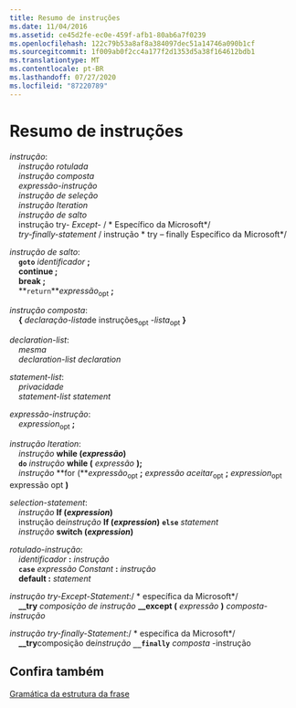 ```yaml
---
title: Resumo de instruções
ms.date: 11/04/2016
ms.assetid: ce45d2fe-ec0e-459f-afb1-80ab6a7f0239
ms.openlocfilehash: 122c79b53a8af8a384097dec51a14746a090b1cf
ms.sourcegitcommit: 1f009ab0f2cc4a177f2d1353d5a38f164612bdb1
ms.translationtype: MT
ms.contentlocale: pt-BR
ms.lasthandoff: 07/27/2020
ms.locfileid: "87220789"
---
```

# <a name="summary-of-statements"></a>Resumo de instruções

*instrução*:<br/>
&nbsp;&nbsp;&nbsp;&nbsp;*instrução rotulada*<br/>
&nbsp;&nbsp;&nbsp;&nbsp;*instrução composta*<br/>
&nbsp;&nbsp;&nbsp;&nbsp;*expressão-instrução*<br/>
&nbsp;&nbsp;&nbsp;&nbsp;*instrução de seleção*<br/>
&nbsp;&nbsp;&nbsp;&nbsp;*instrução Iteration*<br/>
&nbsp;&nbsp;&nbsp;&nbsp;*instrução de salto*<br/>
&nbsp;&nbsp;&nbsp;&nbsp;instrução try- *Except-*  / \* Específico da Microsoft\*/<br/>
&nbsp;&nbsp;&nbsp;&nbsp;*try-finally-statement*  / instrução \* try – finally Específico da Microsoft\*/

*instrução de salto*:<br/>
&nbsp;&nbsp;&nbsp;&nbsp;**`goto`**  *identificador*  **;**<br/>
&nbsp;&nbsp;&nbsp;&nbsp;**continue ;**<br/>
&nbsp;&nbsp;&nbsp;&nbsp;**break ;**<br/>
&nbsp;&nbsp;&nbsp;&nbsp;**`return`***expressão*<sub>opt</sub> **;**

*instrução composta*:<br/>
&nbsp;&nbsp;&nbsp;&nbsp;**{** *declaração-lista*de instruções<sub>opt</sub> *-lista*<sub>opt</sub> **}**

*declaration-list*:<br/>
&nbsp;&nbsp;&nbsp;&nbsp;*mesma*<br/>
&nbsp;&nbsp;&nbsp;&nbsp;*declaration-list* *declaration*

*statement-list*:<br/>
&nbsp;&nbsp;&nbsp;&nbsp;*privacidade*<br/>
&nbsp;&nbsp;&nbsp;&nbsp;*statement-list* *statement*

*expressão-instrução*:<br/>
&nbsp;&nbsp;&nbsp;&nbsp;*expression*<sub>opt</sub> **;**

*instrução Iteration*:<br/>
&nbsp;&nbsp;&nbsp;&nbsp;*instrução* **while (***expressão***)**      <br/>
&nbsp;&nbsp;&nbsp;&nbsp;**`do`**  *instrução*  **while (**  *expressão*  **);**<br/>
&nbsp;&nbsp;&nbsp;&nbsp;*instrução* **for (***expressão*<sub>opt</sub> **;** *expressão aceitar*<sub>opt</sub> **;** *expression*<sub>opt</sub> expressão opt **)**  

*selection-statement*:<br/>
&nbsp;&nbsp;&nbsp;&nbsp;*instrução* **If (***expression***)**      <br/>
&nbsp;&nbsp;&nbsp;&nbsp;instrução de*instrução* **If (***expression***)** **`else`** *statement*          <br/>
&nbsp;&nbsp;&nbsp;&nbsp;*instrução* **switch (***expression***)**      

*rotulado-instrução*:<br/>
&nbsp;&nbsp;&nbsp;&nbsp;*identificador*  **:**  *instrução*<br/>
&nbsp;&nbsp;&nbsp;&nbsp;**`case`**  *expressão Constant*  **:**  *instrução*<br/>
&nbsp;&nbsp;&nbsp;&nbsp;**default :**  *statement*

*instrução try-Except-Statement*:/ \* específica da Microsoft\*/<br/>
&nbsp;&nbsp;&nbsp;&nbsp;**__try**  *composição de instrução* **__except (**  *expressão*  **)**  *composta-instrução*

*instrução try-finally-Statement*:/ \* específica da Microsoft\*/<br/>
&nbsp;&nbsp;&nbsp;&nbsp;**__try**composição de*instrução* **`__finally`** *composta* -instrução    

## <a name="see-also"></a>Confira também

[Gramática da estrutura da frase](../c-language/phrase-structure-grammar.md)
